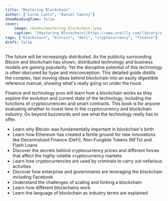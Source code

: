 ```yaml
---
title: "Mastering Blockchain"
author: ["Lorne Lantz", "Daniel Cawrey"]
ShowReadingTime: false
cover:
    image: /books/mastering_blockchain.jpeg
    caption: "[Mastering Blockchain](https://www.oreilly.com/library/view/mastering-blockchain/9781492054696/)"
tags: ["blockchain", "bitcoin", "defi", "cryptocurrency", "finance"]
draft: false
---
```


The future will be increasingly distributed. As the publicity surrounding Bitcoin
and blockchain has shown, distributed technology and business models are gaining
popularity. Yet the disruptive potential of this technology is often obscured by
hype and misconception. This detailed guide distills the complex, fast moving ideas
behind blockchain into an easily digestible reference manual, showing what's really
going on under the hood.

Finance and technology pros will learn how a blockchain works as they explore the
evolution and current state of the technology, including the functions of cryptocurrencies
and smart contracts. This book is for anyone evaluating whether to invest time in the
cryptocurrency and blockchain industry. Go beyond buzzwords and see what the technology
really has to offer.

* Learn why Bitcoin was fundamentally important in blockchain's birth
* Learn how Ethereum has created a fertile ground for new innovations like Decentralized
  Finance (DeFi), Non-Fungible Tokens (NFTs) and Flash Loans
* Discover the secrets behind cryptocurrency prices and different forces that affect
  the highly volatile cryptocurrency markets
* Learn how cryptocurrencies are used by criminals to carry out nefarious activities
* Discover how enterprise and governments are leveraging the blockchain including Facebook
* Understand the challenges of scaling and forking a blockchain
* Learn how different blockchains work
* Learn the language of blockchain as industry terms are explained
